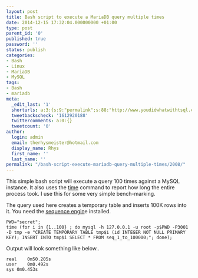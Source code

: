 ```yaml
---
layout: post
title: Bash script to execute a MariaDB query multiple times
date: 2014-12-15 17:32:04.000000000 +01:00
type: post
parent_id: '0'
published: true
password: ''
status: publish
categories:
- Bash
- Linux
- MariaDB
- MySQL
tags:
- Bash
- mariadb
meta:
  _edit_last: '1'
  shorturls: a:3:{s:9:"permalink";s:88:"http://www.youdidwhatwithtsql.com/bash-script-execute-mariadb-query-multiple-times/2008/";s:7:"tinyurl";s:26:"http://tinyurl.com/ndybubd";s:4:"isgd";s:19:"http://is.gd/f75Q6h";}
  tweetbackscheck: '1612920188'
  twittercomments: a:0:{}
  tweetcount: '0'
author:
  login: admin
  email: therhysmeister@hotmail.com
  display_name: Rhys
  first_name: ''
  last_name: ''
permalink: "/bash-script-execute-mariadb-query-multiple-times/2008/"
---
```

This simple bash script will execute a query 100 times against a MySQL instance. It also uses the [time](http://linux.die.net/man/1/time "time command Linux") command to report how long the entire process took. I use this for some very simple bench-marking.

The query used here creates a temporary table and inserts 100K rows into it. You need the [sequence engin](https://mariadb.com/kb/en/mariadb/documentation/storage-engines/sequence/ "MySQL sequence storage engine")e installed.

```
PWD="secret";
time (for i in {1..100} ; do mysql -h 127.0.0.1 -u root -p$PWD -P3001 -D tmp -e "CREATE TEMPORARY TABLE tmp$i (id INTEGER NOT NULL PRIMARY KEY); INSERT INTO tmp$i SELECT * FROM seq_1_to_100000;"; done);
```

Output will look something like below..

```
real	0m50.205s
user	0m0.492s
sys	0m0.453s
```
